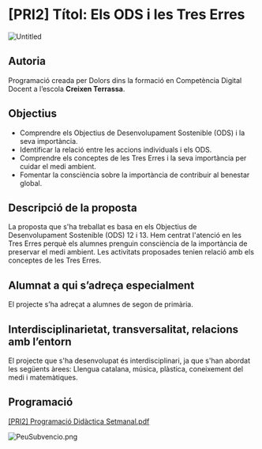 # [PRI2] Títol: Els ODS i les Tres Erres

![Untitled](%5BPRI2%5D%20Ti%CC%81tol%20Els%20ODS%20i%20les%20Tres%20Erres%207cdae313053e4b769a94578926aceac3/Untitled.png)

## **Autoria**

Programació creada per Dolors dins la formació en Competència Digital Docent a l’escola **Creixen Terrassa**.

## **Objectius**

- Comprendre els Objectius de Desenvolupament Sostenible (ODS) i la seva importància.
- Identificar la relació entre les accions individuals i els ODS.
- Comprendre els conceptes de les Tres Erres i la seva importància per cuidar el medi ambient.
- Fomentar la consciència sobre la importància de contribuir al benestar global.

## **Descripció de la proposta**

La proposta que s'ha treballat es basa en els Objectius de Desenvolupament Sostenible (ODS) 12 i 13. Hem centrat l'atenció en les Tres Erres perquè els alumnes prenguin consciència de la importància de preservar el medi ambient. Les activitats proposades tenien relació amb els conceptes de les Tres Erres.

## **Alumnat a qui s’adreça especialment**

El projecte s’ha adreçat a alumnes de segon de primària.

## **Interdisciplinarietat, transversalitat, relacions amb l’entorn**

El projecte que s'ha desenvolupat és interdisciplinari, ja que s'han abordat les següents àrees: Llengua catalana, música, plàstica, coneixement del medi i matemàtiques.

## Programació

[[PRI2] Programació Didàctica Setmanal.pdf](%5BPRI2%5D%20Ti%CC%81tol%20Els%20ODS%20i%20les%20Tres%20Erres%207cdae313053e4b769a94578926aceac3/PRI2_Programaci_Didctica_Setmanal.pdf)

![PeuSubvencio.png](%5BPRI2%5D%20Ti%CC%81tol%20Els%20ODS%20i%20les%20Tres%20Erres%207cdae313053e4b769a94578926aceac3/PeuSubvencio.png)